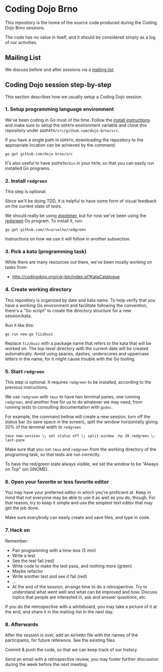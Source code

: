 # Coding Dojo Brno

This repository is the home of the source code produced during the Coding Dojo
Brno sessions.

The code has no value in itself, and it should be considered simply as a log of
our activities.


## Mailing List

We discuss before and after sessions via a [mailing
list](https://groups.google.com/forum/#!forum/dojo-brno).


## Coding Dojo session step-by-step

This section describes how we usually setup a Coding Dojo session.


### 1. Setup programming language environment

We've been coding in Go most of the time. Follow the [install
instructions](https://golang.org/doc/install) and make sure to setup the
`GOPATH` environment variable and clone this repository under
`$GOPATH/src/github.com/dojo-brno/src`.

If you have a single path in `GOPATH`, downloading the repository to the
appropriate location can be achieved by the command:

```
go get github.com/dojo-brno/src
```

It's also useful to have `$GOPATH/bin` in your `PATH`, so that you can easily
run installed Go programs.


### 2. Install `redgreen`

This step is optional.

Since we'll be doing TDD, it is helpful to have some form of visual feedback on
the current state of tests.

We should really be using [dojotimer](https://github.com/juanplopes/dojotimer),
but for now we've been using the
[redgreen](https://github.com/rhcarvalho/redgreen) Go program. To install it,
run:

```
go get github.com/rhcarvalho/redgreen
```

Instructions on how we use it will follow in another subsection.


### 3. Pick a kata (programming task)

While there are many resources out there, we've been mostly working on tasks
from:

* http://codingdojo.org/cgi-bin/index.pl?KataCatalogue


### 4. Create working directory

This repository is organized by date and kata name. To help verify that you have
a working Go environment and facilitate following the convention, there's a "Go
script" to create the directory structure for a new session/kata.

Run it like this:

```console
go run new.go fizzbuzz
```

Replace `fizzbuzz` with a package name that refers to the kata that will be
worked on. The top-level directory with the current date will be created
automatically. Avoid using spaces, dashes, underscores and uppercase letters in
the name, for it might cause trouble with the Go tooling.


### 5. Start `redgreen`

This step is optional. It requires `redgreen` to be installed, according to the
previous instructions.

We use `redgreen` with `tmux` to have two terminal panes, one running
`redgreen`, and another free for us to do whatever we may need, from running
tests to consulting documentation with `godoc`.

For example, the command bellow will create a new session, turn off the status
bar (to save space in the screen), split the window horizontally giving 20% of
the terminal width to `redgreen`

```
tmux new-session \; set status off \; split-window -hp 20 redgreen \; last-pane
```

Make sure that you run `tmux` and `redgreen` from the working directory of the
programing task, so that tests are run correctly.

To have the red/green state always visible, we set the window to be "Always on
Top" (on GNOME).


### 6. Open your favorite or less favorite editor

You may have your preferred editor in which you're proficient at. Keep in mind
that not everyone may be able to use it as well as you do, though. For that
reason, try to keep it simple and use the simplest text editor that may get the
job done.

Make sure everybody can easily create and save files, and type in code.


### 7. Hack on

Remember:

* Pair programming with a time-box (5 min)
* Write a test
* See the test fail (red)
* Write code to make the test pass, and nothing more (green)
* Maybe refactor
* Write another test and see it fail (red)
* ...
* At the end of the session, arrange time to do a retrospective. Try to
  understand what went well and what can be improved and how. Discuss topics
  that people are interested in, ask and answer questions, etc.

If you do the retrospective with a whiteboard, you may take a picture of it at
the end, and share it in the mailing-list in the next day.


### 8. Afterwards

After the session is over, add an `AUTHORS` file with the names of the
participants, for future reference. See the existing files.

Commit & push the code, so that we can keep track of our history.

Send an email with a retrospective review, you may foster further discussion
during the week before the next meeting.
